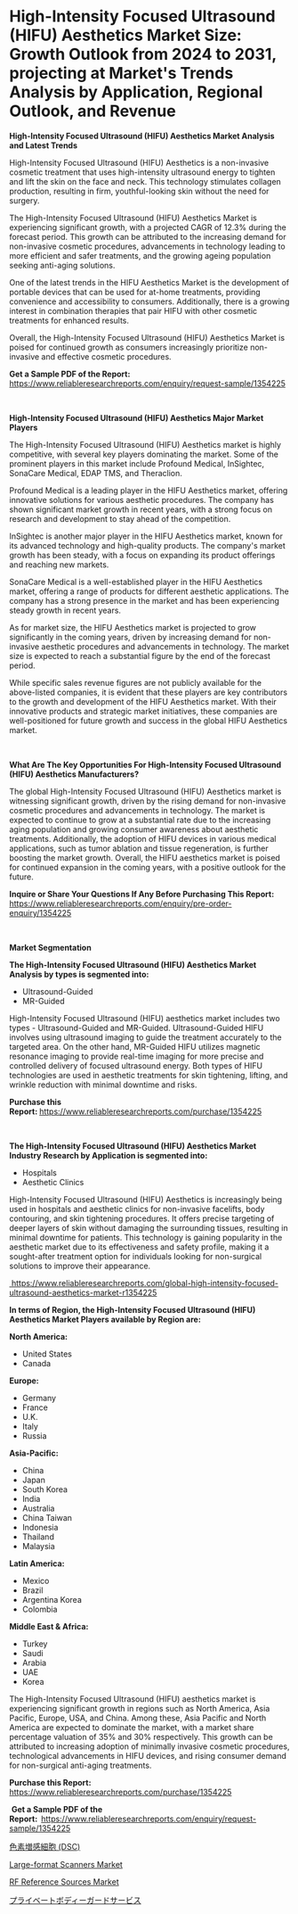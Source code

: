 <p><h1>High-Intensity Focused Ultrasound (HIFU) Aesthetics Market Size: Growth Outlook from 2024 to 2031, projecting at Market's Trends Analysis by Application, Regional Outlook, and Revenue</h1></p><p><strong>High-Intensity Focused Ultrasound (HIFU) Aesthetics Market Analysis and Latest Trends</strong></p>
<p><p>High-Intensity Focused Ultrasound (HIFU) Aesthetics is a non-invasive cosmetic treatment that uses high-intensity ultrasound energy to tighten and lift the skin on the face and neck. This technology stimulates collagen production, resulting in firm, youthful-looking skin without the need for surgery.</p><p>The High-Intensity Focused Ultrasound (HIFU) Aesthetics Market is experiencing significant growth, with a projected CAGR of 12.3% during the forecast period. This growth can be attributed to the increasing demand for non-invasive cosmetic procedures, advancements in technology leading to more efficient and safer treatments, and the growing ageing population seeking anti-aging solutions.</p><p>One of the latest trends in the HIFU Aesthetics Market is the development of portable devices that can be used for at-home treatments, providing convenience and accessibility to consumers. Additionally, there is a growing interest in combination therapies that pair HIFU with other cosmetic treatments for enhanced results.</p><p>Overall, the High-Intensity Focused Ultrasound (HIFU) Aesthetics Market is poised for continued growth as consumers increasingly prioritize non-invasive and effective cosmetic procedures.</p></p>
<p><strong>Get a Sample PDF of the Report:&nbsp;</strong> <a href="https://www.reliableresearchreports.com/enquiry/request-sample/1354225">https://www.reliableresearchreports.com/enquiry/request-sample/1354225</a></p>
<p>&nbsp;</p>
<p><strong>High-Intensity Focused Ultrasound (HIFU) Aesthetics Major Market Players</strong></p>
<p><p>The High-Intensity Focused Ultrasound (HIFU) Aesthetics market is highly competitive, with several key players dominating the market. Some of the prominent players in this market include Profound Medical, InSightec, SonaCare Medical, EDAP TMS, and Theraclion.</p><p>Profound Medical is a leading player in the HIFU Aesthetics market, offering innovative solutions for various aesthetic procedures. The company has shown significant market growth in recent years, with a strong focus on research and development to stay ahead of the competition.</p><p>InSightec is another major player in the HIFU Aesthetics market, known for its advanced technology and high-quality products. The company's market growth has been steady, with a focus on expanding its product offerings and reaching new markets.</p><p>SonaCare Medical is a well-established player in the HIFU Aesthetics market, offering a range of products for different aesthetic applications. The company has a strong presence in the market and has been experiencing steady growth in recent years.</p><p>As for market size, the HIFU Aesthetics market is projected to grow significantly in the coming years, driven by increasing demand for non-invasive aesthetic procedures and advancements in technology. The market size is expected to reach a substantial figure by the end of the forecast period.</p><p>While specific sales revenue figures are not publicly available for the above-listed companies, it is evident that these players are key contributors to the growth and development of the HIFU Aesthetics market. With their innovative products and strategic market initiatives, these companies are well-positioned for future growth and success in the global HIFU Aesthetics market.</p></p>
<p>&nbsp;</p>
<p><strong>What Are The Key Opportunities For High-Intensity Focused Ultrasound (HIFU) Aesthetics Manufacturers?</strong></p>
<p><p>The global High-Intensity Focused Ultrasound (HIFU) Aesthetics market is witnessing significant growth, driven by the rising demand for non-invasive cosmetic procedures and advancements in technology. The market is expected to continue to grow at a substantial rate due to the increasing aging population and growing consumer awareness about aesthetic treatments. Additionally, the adoption of HIFU devices in various medical applications, such as tumor ablation and tissue regeneration, is further boosting the market growth. Overall, the HIFU aesthetics market is poised for continued expansion in the coming years, with a positive outlook for the future.</p></p>
<p><strong>Inquire or Share Your Questions If Any Before Purchasing This Report:</strong> <a href="https://www.reliableresearchreports.com/enquiry/pre-order-enquiry/1354225">https://www.reliableresearchreports.com/enquiry/pre-order-enquiry/1354225</a></p>
<p>&nbsp;</p>
<p><strong>Market Segmentation</strong></p>
<p><strong>The High-Intensity Focused Ultrasound (HIFU) Aesthetics Market Analysis by types is segmented into:</strong></p>
<p><ul><li>Ultrasound-Guided</li><li>MR-Guided</li></ul></p>
<p><p>High-Intensity Focused Ultrasound (HIFU) aesthetics market includes two types - Ultrasound-Guided and MR-Guided. Ultrasound-Guided HIFU involves using ultrasound imaging to guide the treatment accurately to the targeted area. On the other hand, MR-Guided HIFU utilizes magnetic resonance imaging to provide real-time imaging for more precise and controlled delivery of focused ultrasound energy. Both types of HIFU technologies are used in aesthetic treatments for skin tightening, lifting, and wrinkle reduction with minimal downtime and risks.</p></p>
<p><strong>Purchase this Report:&nbsp;</strong><a href="https://www.reliableresearchreports.com/purchase/1354225">https://www.reliableresearchreports.com/purchase/1354225</a></p>
<p>&nbsp;</p>
<p><strong>The High-Intensity Focused Ultrasound (HIFU) Aesthetics Market Industry Research by Application is segmented into:</strong></p>
<p><ul><li>Hospitals</li><li>Aesthetic Clinics</li></ul></p>
<p><p>High-Intensity Focused Ultrasound (HIFU) Aesthetics is increasingly being used in hospitals and aesthetic clinics for non-invasive facelifts, body contouring, and skin tightening procedures. It offers precise targeting of deeper layers of skin without damaging the surrounding tissues, resulting in minimal downtime for patients. This technology is gaining popularity in the aesthetic market due to its effectiveness and safety profile, making it a sought-after treatment option for individuals looking for non-surgical solutions to improve their appearance.</p></p>
<p><a href="https://www.reliableresearchreports.com/global-high-intensity-focused-ultrasound-aesthetics-market-r1354225">&nbsp;https://www.reliableresearchreports.com/global-high-intensity-focused-ultrasound-aesthetics-market-r1354225</a></p>
<p><strong>In terms of Region, the High-Intensity Focused Ultrasound (HIFU) Aesthetics Market Players available by Region are:</strong></p>
<p>
    <p> <strong> North America: </strong>
        <ul>
            <li>United States</li>
            <li>Canada</li>
        </ul>
        </p> 
    <p> <strong> Europe: </strong>
        <ul>
            <li>Germany</li>
            <li>France</li>
            <li>U.K.</li>
            <li>Italy</li>
            <li>Russia</li>
        </ul>
        </p> 
    <p> <strong> Asia-Pacific: </strong>
        <ul>
            <li>China</li>
            <li>Japan</li>
            <li>South Korea</li>
            <li>India</li>
            <li>Australia</li>
            <li>China Taiwan</li>
            <li>Indonesia</li>
            <li>Thailand</li>
            <li>Malaysia</li>
        </ul>
        </p> 
    <p> <strong> Latin America: </strong>
        <ul>
            <li>Mexico</li>
            <li>Brazil</li>
            <li>Argentina Korea</li>
            <li>Colombia</li>
        </ul>
        </p> 
    <p> <strong> Middle East & Africa: </strong>
        <ul>
            <li>Turkey</li>
            <li>Saudi</li>
            <li>Arabia</li>
            <li>UAE</li>
            <li>Korea</li>
        </ul>
    </p>
    </p>
<p><p>The High-Intensity Focused Ultrasound (HIFU) aesthetics market is experiencing significant growth in regions such as North America, Asia Pacific, Europe, USA, and China. Among these, Asia Pacific and North America are expected to dominate the market, with a market share percentage valuation of 35% and 30% respectively. This growth can be attributed to increasing adoption of minimally invasive cosmetic procedures, technological advancements in HIFU devices, and rising consumer demand for non-surgical anti-aging treatments.</p></p>
<p><strong>Purchase this Report: </strong><a href="https://www.reliableresearchreports.com/purchase/1354225">https://www.reliableresearchreports.com/purchase/1354225</a></p>
<p>&nbsp;<strong>Get a Sample PDF of the Report:&nbsp;&nbsp;</strong><a href="https://www.reliableresearchreports.com/enquiry/request-sample/1354225">https://www.reliableresearchreports.com/enquiry/request-sample/1354225</a></p>
<p><strong></strong></p>
<p><p><a href="https://github.com/EstaSprer20231/Market-Research-Report-List-2/blob/main/3252670169979.md">色素増感細胞 (DSC)</a></p><p><a href="https://github.com/redneck06/Market-Research-Report-List-4/blob/main/large-format-scanners-market.md">Large-format Scanners Market</a></p><p><a href="https://github.com/peachesmcdowel1/Market-Research-Report-List-3/blob/main/rf-reference-sources-market.md">RF Reference Sources Market</a></p><p><a href="https://github.com/klon646/Market-Research-Report-List-2/blob/main/7487611169980.md">プライベートボディーガードサービス</a></p></p>